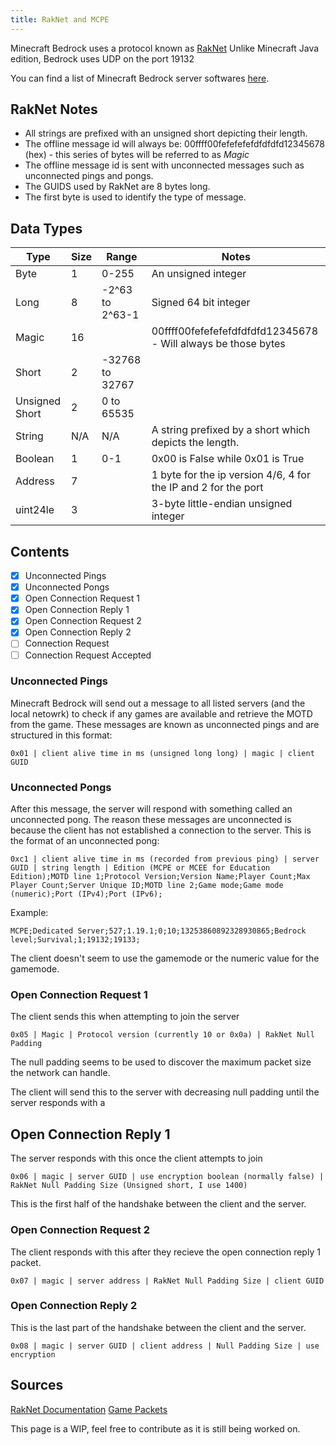 ```yaml
---
title: RakNet and MCPE
---
```


Minecraft Bedrock uses a protocol known as [RakNet](http://www.jenkinssoftware.com/)
Unlike Minecraft Java edition, Bedrock uses UDP on the port 19132

You can find a list of Minecraft Bedrock server softwares [here](/servers/server-software.html#active-software).

## RakNet Notes

-   All strings are prefixed with an unsigned short depicting their length.
-   The offline message id will always be: 00ffff00fefefefefdfdfdfd12345678 (hex) - this series of bytes will be referred to as *Magic*
-   The offline message id is sent with unconnected messages such as unconnected pings and pongs.
-   The GUIDS used by RakNet are 8 bytes long.
-   The first byte is used to identify the type of message.

## Data Types

| Type           | Size    | Range           | Notes                                                          |
|----------------|---------|-----------------|----------------------------------------------------------------|
| Byte           | 1       | 0-255           | An unsigned integer                                            |
| Long           | 8       | -2^63 to 2^63-1 | Signed 64 bit integer                                          |
| Magic          | 16      |                 | 00ffff00fefefefefdfdfdfd12345678 - Will always be those bytes  |
| Short          | 2       | -32768 to 32767 |                                                                |
| Unsigned Short | 2       | 0 to 65535	     |                                                                |
| String         | N/A     | N/A             | A string prefixed by a short which depicts the length.         |
| Boolean        | 1       | 0-1             | 0x00 is False while 0x01 is True                               |
| Address        | 7       |                 | 1 byte for the ip version 4/6, 4 for the IP and 2 for the port |
| uint24le       | 3       |                 | 3-byte little-endian unsigned integer                          |

## Contents

-   [x] Unconnected Pings
-   [x] Unconnected Pongs
-   [x] Open Connection Request 1
-   [x] Open Connection Reply 1
-   [x] Open Connection Request 2
-   [x] Open Connection Reply 2
-   [ ] Connection Request
-   [ ] Connection Request Accepted

### Unconnected Pings

Minecraft Bedrock will send out a message to all listed servers (and the local netowrk) to check if any games are available and retrieve the MOTD from the game. These messages are known as unconnected pings and are structured in this format:

    0x01 | client alive time in ms (unsigned long long) | magic | client GUID

### Unconnected Pongs

After this message, the server will respond with something called an unconnected pong. The reason these messages are unconnected is because the client has not established a connection to the server. This is the format of an unconnected pong:

    0xc1 | client alive time in ms (recorded from previous ping) | server GUID | string length | Edition (MCPE or MCEE for Education Edition);MOTD line 1;Protocol Version;Version Name;Player Count;Max Player Count;Server Unique ID;MOTD line 2;Game mode;Game mode (numeric);Port (IPv4);Port (IPv6);
    
Example:
    
    MCPE;Dedicated Server;527;1.19.1;0;10;13253860892328930865;Bedrock level;Survival;1;19132;19133;
    
The client doesn't seem to use the gamemode or the numeric value for the gamemode.

### Open Connection Request 1

The client sends this when attempting to join the server

    0x05 | Magic | Protocol version	(currently 10 or 0x0a) | RakNet Null Padding

The null padding seems to be used to discover the maximum packet size the network can handle.

The client will send this to the server with decreasing null padding until the server responds with a 

## Open Connection Reply 1

The server responds with this once the client attempts to join

    0x06 | magic | server GUID | use encryption boolean (normally false) | RakNet Null Padding Size (Unsigned short, I use 1400)

This is the first half of the handshake between the client and the server.

### Open Connection Request 2

The client responds with this after they recieve the open connection reply 1 packet.

    0x07 | magic | server address | RakNet Null Padding Size | client GUID
    
### Open Connection Reply 2

This is the last part of the handshake between the client and the server. 

    0x08 | magic | server GUID | client address | Null Padding Size | use encryption

## Sources

[RakNet Documentation](https://wiki.vg/Raknet_Protocol)
[Game Packets](https://github.com/NiclasOlofsson/MiNET/blob/master/src/MiNET/MiNET/Net/MCPE%20Protocol%20Documentation.md)

This page is a WIP, feel free to contribute as it is still being worked on.
